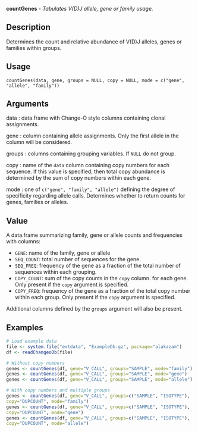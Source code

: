 





**countGenes** - *Tabulates V(D)J allele, gene or family usage.*

Description
--------------------

Determines the count and relative abundance of V(D)J alleles, genes or families within
groups.


Usage
--------------------
```
countGenes(data, gene, groups = NULL, copy = NULL, mode = c("gene",
"allele", "family"))
```

Arguments
-------------------

data
:   data.frame with Change-O style columns containing clonal assignments.

gene
:   column containing allele assignments. Only the first allele in the
column will be considered.

groups
:   columns containing grouping variables. If `NULL` do not group.

copy
:   name of the `data` column containing copy numbers for each 
sequence. If this value is specified, then total copy abundance
is determined by the sum of copy numbers within each gene.

mode
:   one of `c("gene", "family", "allele")` defining
the degree of specificity regarding allele calls. Determines whether 
to return counts for genes, families or alleles.



Value
-------------------

A data.frame summarizing family, gene or allele counts and frequencies with
columns:

+  `GENE`:        name of the family, gene or allele
+  `SEQ_COUNT`:   total number of sequences for the gene.
+  `SEQ_FREQ`:    frequency of the gene as a fraction of the total
number of sequences within each grouping.
+  `COPY_COUNT`:  sum of the copy counts in the `copy` column.
for each gene. Only present if the `copy` 
argument is specified.
+  `COPY_FREQ`:   frequency of the gene as a fraction of the total
copy number within each group. Only present if 
the `copy` argument is specified.

Additional columns defined by the `groups` argument will also be present.



Examples
-------------------

```R
# Load example data
file <- system.file("extdata", "ExampleDb.gz", package="alakazam")
df <- readChangeoDb(file)

# Without copy numbers
genes <- countGenes(df, gene="V_CALL", groups="SAMPLE", mode="family")
genes <- countGenes(df, gene="V_CALL", groups="SAMPLE", mode="gene")
genes <- countGenes(df, gene="V_CALL", groups="SAMPLE", mode="allele")

# With copy numbers and multiple groups
genes <- countGenes(df, gene="V_CALL", groups=c("SAMPLE", "ISOTYPE"), 
copy="DUPCOUNT", mode="family")
genes <- countGenes(df, gene="V_CALL", groups=c("SAMPLE", "ISOTYPE"), 
copy="DUPCOUNT", mode="gene")
genes <- countGenes(df, gene="V_CALL", groups=c("SAMPLE", "ISOTYPE"), 
copy="DUPCOUNT", mode="allele")
```




